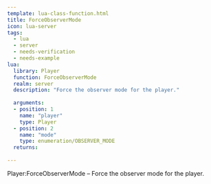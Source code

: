 ```yaml
---
template: lua-class-function.html
title: ForceObserverMode
icon: lua-server
tags:
  - lua
  - server
  - needs-verification
  - needs-example
lua:
  library: Player
  function: ForceObserverMode
  realm: server
  description: "Force the observer mode for the player."
  
  arguments:
  - position: 1
    name: "player"
    type: Player
  - position: 2
    name: "mode"
    type: enumeration/OBSERVER_MODE
  returns:
    
---
```


<div class="lua__search__keywords">
Player:ForceObserverMode &#x2013; Force the observer mode for the player.
</div>
